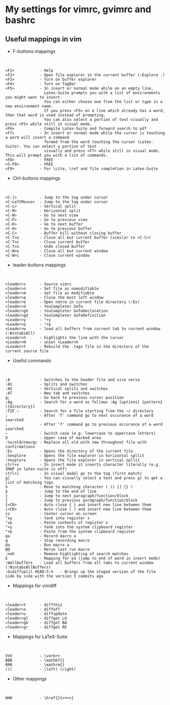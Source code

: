 My settings for vimrc, gvimrc and bashrc
========================================


Useful mappings in vim
------------

- F-buttons mappings

&nbsp;

	<F1>           - Help
    <F2>           - Open file explorer in the current buffer (:Explore .)
    <F3>           - Turn on buffer explorer
    <F4>           - Turn on TagBar
    <F5>           - In insert or normal mode while on an empty line, 
	                 Latex-Suite prompts you with a list of environments you might want to insert. 
					 You can either choose one from the list or type in a new environment name. 
					 If you press <F5> on a line which already has a word, then that word is used instead of prompting.
					 You can also select a portion of text visually and press <F5> while still in visual mode.
    <F6>           - Compile Latex-Suite and forward search to pdf
    <F7>           - In insert or normal mode while the cursor is touching a word will insert a command 
	                 formed from the word touching the cursor (Latex-Suite). You can select a portion of text 
					 visually and press <F7> while still in visual mode. This will prompt you with a list of commands.
    <F8>           - FREE
	<S-F8>         - FREE
    <F9>           - For \cite, \ref and file completion in Latex-Suite

- Ctrl-buttons mappings

&nbsp;

    <C-]>          - Jump to the tag under cursor
    <C-LeftMouse>  - Jump to the tag under cursor
    <C-L>          - Vertical split
    <C-M>          - Horizontal split
    <C-N>          - Go to next view
    <C-P>          - Go to previous view
    <C-K>          - Go to next buffer
    <C-H>          - Go to previous buffer
    <C-C>          - Buffer kill without closing buffer
	<C-T>o         - Close all but current buffer (similar to <C-C>)
	<C-T>c         - Close current buffer
	<C-T>u         - Undo closed buffer
	<C-W>o         - Close all but current window
	<C-W>c         - Close current window


- leader-buttons mappings 

&nbsp;

    <leader>s      - Source vimrc
    <leader>n      - Set file as nomodifiable
    <leader>m      - Set file as modifiable
    <leader>q      - Close the most left window
    <leader>e      - Open netrw in current file directory (:Ex)
    <leader>d      - YouCompleter GoTo
    <leader>gh     - YouCompleter GoToDeclaration
    <leader>gd     - YouCompleter GoToDefinition
    <Leader>y      - "+y
    <Leader>p      - "+p
    <Leader>w      - load all buffers from current tab to current window (:WintabsAll)
    <Leader>h      - highlights the line with the cursor
    <Leader>H      - unset <Leader>h
    <Leader>t      - Rebuild the .tags file in the directory of the current source file

- Useful commands

&nbsp;

    :A             - Switches to the header file and vice versa
	:AS            - Splits and switches
    :AV            - Vertical splits and switches
    :AT            - New tab and switches
    g;             - Go back to previous cursor position
    :Ag            - Search for a word as follows :Ag [options] {pattern} [{directory}]
    :FZF ~         - Search for a file starting from the ~/ directory
    ;              - After 'f' command go to next occurance of a word searched
    ,              - After 'f' command go to previous occurance of a word searched
	~              - Switch case (e.g. lowercase to uppercase letters)
	U              - Upper case of marked area
	:%s/old/new/gc - Replace all old with new throughout file with confirmations
	:Ex            - Opens the directory of the current file
	:Sexplore      - Opens the file explorer in horizontal spllit
	:Vexplore      - Opens the file explorer in vertical spllit
	ctrl+v         - In insert mode it inserts character literally (e.g. IMAP in latex-suite is off) 
	ctrl+]         - In visual model go to the tag (first match)
	g]             - You can visually select a text and press g] to get a list of matching tags
	%              - Move to matching character ( () [] {} )
	$              - Jump to the end of line
    }              - Jump to next paragraph/function/block
    {              - Jump to previous paragraph/function/block
	{<CR>          - Auto close { } and insert new line between them
	(<CR>          - Auto close ( ) and insert new line between them
	zz             - Center cursor on screen
	"xy            - Yank into register x
	"xp            - Paste contents of register x
	"+y            - Yank into the system clipboard register
	"+p            - Paste from the system clipboard register
	qa             - Record macro a
	q              - Stop recording macro
	@a             - Run macro a
	@@             - Rerun last run macro
	:noh           - Remove highlighting of search matches
	E              - Mapping for ea (jump to end of word in insert mode)
	:Wallbuffers   - Load all buffers from all tabs to current window (:WintabsAllBuffers)
	:Gvdiffsplit HEAD~3:%   - Brings up the staged version of the file side by side with the version 3 commits ago

- Mappings for vimdiff

&nbsp;

	<leader>t      - diffthis
	<leader>o      - diffoff
	<leader>u      - diffupdate
	<leader>gl     - diffget LO
	<leader>gb     - diffget BA
	<leader>gr     - diffget RE

- Mappings for LaTeX-Suite

&nbsp;

	VVV            - \verb++
	BBB            - \mathbf{}
	RRR            - \mathrm{}
	(((            - \left( \right)

- Other mappings

&nbsp;

	HHH            - \href{}{<++>}
